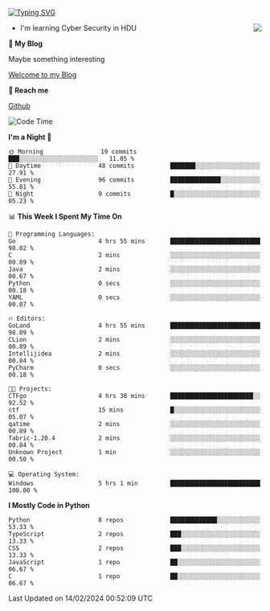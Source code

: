 [![Typing SVG](https://readme-typing-svg.herokuapp.com?font=Fira+Code&pause=1000&random=false&width=450&height=60&lines=Hello+%F0%9F%91%8B%F0%9F%8F%BB;I'm+JBNRZ)](https://git.io/typing-svg)

<a href="#">
  <img align="right" src="https://github-readme-stats.vercel.app/api?username=JBNRZ&show_icons=true&bg_color=15,f2f7fd,E0EAFC" />
</a>

- I'm learning Cyber Security in HDU

 **🌱 My Blog**

Maybe something interesting

[Welcome to my Blog](https://jbnrz.com.cn/)

 **💬 Reach me** 

[Github](https://github.com/JBNRZ)


<!--START_SECTION:waka-->
![Code Time](http://img.shields.io/badge/Code%20Time-318%20hrs%2045%20mins-blue)

**I'm a Night 🦉** 

```text
🌞 Morning                19 commits          ███░░░░░░░░░░░░░░░░░░░░░░   11.05 % 
🌆 Daytime                48 commits          ███████░░░░░░░░░░░░░░░░░░   27.91 % 
🌃 Evening                96 commits          ██████████████░░░░░░░░░░░   55.81 % 
🌙 Night                  9 commits           █░░░░░░░░░░░░░░░░░░░░░░░░   05.23 % 
```


📊 **This Week I Spent My Time On** 

```text
💬 Programming Languages: 
Go                       4 hrs 55 mins       █████████████████████████   98.02 % 
C                        2 mins              ░░░░░░░░░░░░░░░░░░░░░░░░░   00.89 % 
Java                     2 mins              ░░░░░░░░░░░░░░░░░░░░░░░░░   00.67 % 
Python                   0 secs              ░░░░░░░░░░░░░░░░░░░░░░░░░   00.18 % 
YAML                     0 secs              ░░░░░░░░░░░░░░░░░░░░░░░░░   00.07 % 

🔥 Editors: 
GoLand                   4 hrs 55 mins       █████████████████████████   98.09 % 
CLion                    2 mins              ░░░░░░░░░░░░░░░░░░░░░░░░░   00.89 % 
Intellijidea             2 mins              ░░░░░░░░░░░░░░░░░░░░░░░░░   00.84 % 
PyCharm                  0 secs              ░░░░░░░░░░░░░░░░░░░░░░░░░   00.18 % 

🐱‍💻 Projects: 
CTFgo                    4 hrs 38 mins       ███████████████████████░░   92.52 % 
ctf                      15 mins             █░░░░░░░░░░░░░░░░░░░░░░░░   05.07 % 
qatime                   2 mins              ░░░░░░░░░░░░░░░░░░░░░░░░░   00.89 % 
fabric-1.20.4            2 mins              ░░░░░░░░░░░░░░░░░░░░░░░░░   00.84 % 
Unknown Project          1 min               ░░░░░░░░░░░░░░░░░░░░░░░░░   00.50 % 

💻 Operating System: 
Windows                  5 hrs 1 min         █████████████████████████   100.00 % 
```

**I Mostly Code in Python** 

```text
Python                   8 repos             █████████████░░░░░░░░░░░░   53.33 % 
TypeScript               2 repos             ███░░░░░░░░░░░░░░░░░░░░░░   13.33 % 
CSS                      2 repos             ███░░░░░░░░░░░░░░░░░░░░░░   13.33 % 
JavaScript               1 repo              ██░░░░░░░░░░░░░░░░░░░░░░░   06.67 % 
C                        1 repo              ██░░░░░░░░░░░░░░░░░░░░░░░   06.67 % 
```




 Last Updated on 14/02/2024 00:52:09 UTC
<!--END_SECTION:waka-->
